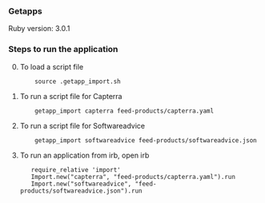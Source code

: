 ### Getapps
Ruby version: 3.0.1

### Steps to run the application

0. To load a script file 
    
    ```
        source .getapp_import.sh
    ```

1. To run a script file for Capterra
    
    ```
        getapp_import capterra feed-products/capterra.yaml
    ```

2. To run a script file for Softwareadvice
    
    ``` 
        getapp_import softwareadvice feed-products/softwareadvice.json
    ```

3. To run an application from irb, open irb

     ``` 
        require_relative 'import'
        Import.new("capterra", "feed-products/capterra.yaml").run
        Import.new("softwareadvice", "feed-products/softwareadvice.json").run
     ```


    